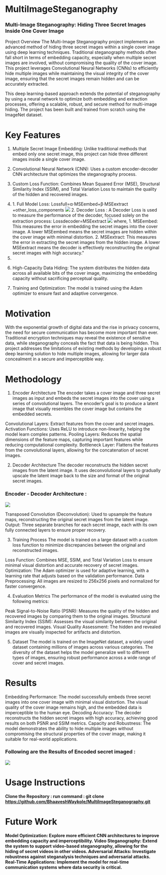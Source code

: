 # MultiImageSteganography

### Multi-Image Steganography: Hiding Three Secret Images Inside One Cover Image
Project Overview
The Multi-Image Steganography project implements an advanced method of hiding three secret images within a single cover image using deep learning techniques. Traditional steganography methods often fall short in terms of embedding capacity, especially when multiple secret images are involved, without compromising the quality of the cover image. This project leverages Convolutional Neural Networks (CNNs) to efficiently hide multiple images while maintaining the visual integrity of the cover image, ensuring that the secret images remain hidden and can be accurately extracted.

This deep learning-based approach extends the potential of steganography by using a neural network to optimize both embedding and extraction processes, offering a scalable, robust, and secure method for multi-image hiding. The project has been built and trained from scratch using the ImageNet dataset.

# Key Features
1. Multiple Secret Image Embedding: Unlike traditional methods that embed only one secret image, this project can hide three different images inside a single cover image.

2. Convolutional Neural Network (CNN): Uses a custom encoder-decoder CNN architecture that optimizes the steganography process.

3. Custom Loss Function: Combines Mean Squared Error (MSE), Structural Similarity Index (SSIM), and Total Variation Loss to maintain the quality of the hidden and recovered images.
    <li>
    1. Full Model Loss:
        Lossfull​=α⋅MSEembed​+β⋅MSEextract​+other_loss_components
        <img src = "assets/full_model_loss.png">
    2. Decoder Loss :
        A Decoder Loss is used to measure the performance of the decoder, focused solely on the extraction process:
        Lossdecoder=MSEextract
        <img src = "assets/decoder_loss.png">
        where,
        1. MSEembed: This measures the error in embedding the secret images into the cover image. A lower MSEembed means the secret images are hidden within the cover image with minimal distortion. 
        2. MSEextract: This measures the error in extracting the secret images from the hidden image. A lower MSEextract means the decoder is effectively reconstructing the original secret images with high accuracy."
    <li>

4. High-Capacity Data Hiding: The system distributes the hidden data across all available bits of the cover image, maximizing the embedding capacity without sacrificing perceptual quality.

5. Training and Optimization: The model is trained using the Adam optimizer to ensure fast and adaptive convergence.

# Motivation
With the exponential growth of digital data and the rise in privacy concerns, the need for secure communication has become more important than ever. Traditional encryption techniques may reveal the existence of sensitive data, while steganography conceals the fact that data is being hidden. This project addresses the limitations of existing methods by developing a robust deep learning solution to hide multiple images, allowing for larger data concealment in a secure and imperceptible way.

# Methodology
1. Encoder Architecture
The encoder takes a cover image and three secret images as input and embeds the secret images into the cover using a series of convolutional layers. The encoder’s goal is to produce a latent image that visually resembles the cover image but contains the embedded secrets.

Convolutional Layers: Extract features from the cover and secret images.
Activation Functions: Uses ReLU to introduce non-linearity, helping the model learn complex patterns.
Pooling Layers: Reduces the spatial dimensions of the feature maps, capturing important features while reducing computational complexity.
Bottleneck Layer: Flattens the features from the convolutional layers, allowing for the concatenation of secret images.

2. Decoder Architecture
The decoder reconstructs the hidden secret images from the latent image. It uses deconvolutional layers to gradually upscale the latent image back to the size and format of the original secret images.

### Encoder - Decoder Architecture :
<img src="assets/1_nqzWupxC60iAH2dYrFT78Q.png">

Transposed Convolution (Deconvolution): Used to upsample the feature maps, reconstructing the original secret images from the latent image.
Output: Three separate branches for each secret image, each with its own fully connected layers to ensure proper recovery.

3. Training Process
The model is trained on a large dataset with a custom loss function to minimize discrepancies between the original and reconstructed images.

Loss Function: Combines MSE, SSIM, and Total Variation Loss to ensure minimal visual distortion and accurate recovery of secret images.
Optimization: The Adam optimizer is used for adaptive learning, with a learning rate that adjusts based on the validation performance.
Data Preprocessing: All images are resized to 256x256 pixels and normalized for faster convergence.

4. Evaluation Metrics
The performance of the model is evaluated using the following metrics:

Peak Signal-to-Noise Ratio (PSNR): Measures the quality of the hidden and recovered images by comparing them to the original images.
Structural Similarity Index (SSIM): Assesses the visual similarity between the original and recovered images.
Visual Quality Assessment: The hidden and revealed images are visually inspected for artifacts and distortion.

5. Dataset
The model is trained on the ImageNet dataset, a widely used dataset containing millions of images across various categories. The diversity of the dataset helps the model generalize well to different types of images, ensuring robust performance across a wide range of cover and secret images.

# Results
Embedding Performance: The model successfully embeds three secret images into one cover image with minimal visual distortion. The visual quality of the cover image remains high, and the embedded data is imperceptible to the human eye.
Decoding Accuracy: The decoder reconstructs the hidden secret images with high accuracy, achieving good results on both PSNR and SSIM metrics.
Capacity and Robustness: The model demonstrates the ability to hide multiple images without compromising the structural properties of the cover image, making it suitable for real-world applications.

### Following are the Results of Encoded secret imaged :
<img src = "./assets/outputs.png">

# Usage Instructions
<b> Clone the Repository : 
run command : git clone https://github.com/BhaaveshWaykole/MultiImageSteganography.git


# Future Work
Model Optimization: Explore more efficient CNN architectures to improve embedding capacity and imperceptibility.
Video Steganography: Extend the system to support video-based steganography, allowing for the hiding of secret videos in other videos.
Adversarial Attacks: Investigate robustness against steganalysis techniques and adversarial attacks.
Real-Time Applications: Implement the model for real-time communication systems where data security is critical.
